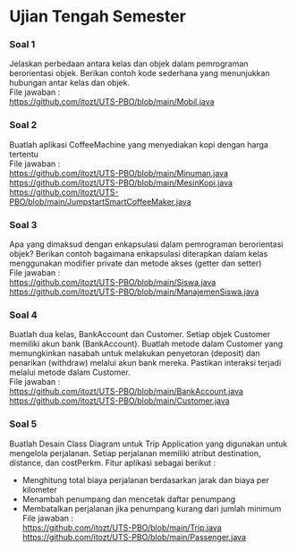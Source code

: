 # Ujian Tengah Semester

### Soal 1
Jelaskan perbedaan antara kelas dan objek dalam pemrograman berorientasi objek. Berikan contoh kode sederhana yang menunjukkan hubungan antar kelas dan objek.<br>
File jawaban : <br>
https://github.com/itozt/UTS-PBO/blob/main/Mobil.java

### Soal 2
Buatlah aplikasi CoffeeMachine yang menyediakan kopi dengan harga tertentu<br>
File jawaban :<br>
https://github.com/itozt/UTS-PBO/blob/main/Minuman.java <br>
https://github.com/itozt/UTS-PBO/blob/main/MesinKopi.java<br>
https://github.com/itozt/UTS-PBO/blob/main/JumpstartSmartCoffeeMaker.java

### Soal 3
Apa yang dimaksud dengan enkapsulasi dalam pemrograman berorientasi objek? Berikan contoh bagaimana enkapsulasi diterapkan dalam kelas menggunakan modifier private dan metode akses (getter dan setter)<br>
File jawaban :<br>
https://github.com/itozt/UTS-PBO/blob/main/Siswa.java<br>
https://github.com/itozt/UTS-PBO/blob/main/ManajemenSiswa.java

### Soal 4
Buatlah dua kelas, BankAccount dan Customer. Setiap objek Customer memiliki akun bank (BankAccount). Buatlah metode dalam Customer yang memungkinkan nasabah untuk melakukan penyetoran (deposit) dan penarikan (withdraw) melalui akun bank mereka. Pastikan interaksi terjadi melalui metode dalam Customer.<br>
File jawaban :<br>
https://github.com/itozt/UTS-PBO/blob/main/BankAccount.java<br>
https://github.com/itozt/UTS-PBO/blob/main/Customer.java

### Soal 5
Buatlah Desain Class Diagram untuk Trip Application yang digunakan untuk mengelola perjalanan. Setiap perjalanan memiliki atribut destination, distance, dan costPerkm. Fitur aplikasi sebagai berikut :
- Menghitung total biaya perjalanan berdasarkan jarak dan biaya per kilometer
- Menambah penumpang dan mencetak daftar penumpang
- Membatalkan perjalanan jika penumpang kurang dari jumlah minimum<br>
File jawaban : <br>
https://github.com/itozt/UTS-PBO/blob/main/Trip.java<br>
https://github.com/itozt/UTS-PBO/blob/main/Passenger.java
